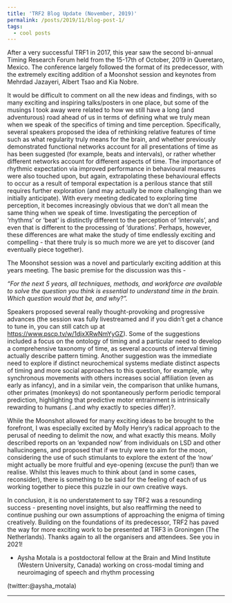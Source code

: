 ```yaml
---
title: 'TRF2 Blog Update (November, 2019)'
permalink: /posts/2019/11/blog-post-1/
tags:
  - cool posts
---
```


After a very successful TRF1 in 2017, this year saw the second bi-annual Timing Research Forum held from the 15-17th of October, 2019 in Queretaro, Mexico. The conference largely followed the format of its predecessor, with the extremely exciting addition of a Moonshot session and keynotes from Mehrdad Jazayeri, Albert Tsao and Kia Nobre. 

It would be difficult to comment on all the new ideas and findings, with so many exciting and inspiring talks/posters in one place, but some of the musings I took away were related to how we still have a long (and adventurous) road ahead of us in terms of defining what we truly mean when we speak of the specifics of timing and time perception. Specifically, several speakers proposed the idea of rethinking relative features of time such as what regularity truly means for the brain, and whether previously demonstrated functional networks account for all presentations of time as has been suggested (for example, beats and intervals), or rather whether different networks account for different aspects of time. The importance of rhythmic expectation via improved performance in behavioural measures were also touched upon, but again, extrapolating these behavioural effects to occur as a result of temporal expectation is a perilous stance that still requires further exploration (and may actually be more challenging than we initially anticipate). With every meeting dedicated to exploring time perception, it becomes increasingly obvious that we don’t all mean the same thing when we speak of time. Investigating the perception of ‘rhythms’ or ‘beat’ is distinctly different to the perception of ‘intervals’, and even that is different to the processing of ‘durations’. Perhaps, however, these differences are what make the study of time endlessly exciting and compelling - that there truly is so much more we are yet to discover (and eventually piece together). 

The Moonshot session was a novel and particularly exciting addition at this years meeting. The basic premise for the discussion was this - 

_“For the next 5 years, all techniques, methods, and workforce are available to solve the question you think is essential to understand time in the brain. Which question would that be, and why?”._ 

Speakers proposed several really thought-provoking and progressive advances (the session was fully livestreamed and if you didn’t get a chance to tune in, you can still catch up at https://www.pscp.tv/w/1djxXRwNmYyGZ). Some of the suggestions included a focus on the ontology of timing and a particular need to develop a comprehensive taxonomy of time, as several accounts of interval timing actually describe pattern timing. Another suggestion was the immediate need to explore if distinct neurochemical systems mediate distinct aspects of timing and more social approaches to this question, for example, why synchronous movements with others increases social affiliation (even as early as infancy), and in a similar vein, the comparison that unlike humans, other primates (monkeys) do not spontaneously perform periodic temporal prediction, highlighting that predictive motor entrainment is intrinsically rewarding to humans (..and why exactly to species differ)?. 

While the Moonshot allowed for many exciting ideas to be brought to the forefront, I was especially excited by Molly Henry’s radical approach to the perusal of needing to delimit the now, and what exactly this means. Molly described reports on an ‘expanded now’ from individuals on LSD and other hallucinogens, and proposed that if we truly were to aim for the moon, considering the use of such stimulants to explore the extent of the ‘now’ might actually be more fruitful and eye-opening (excuse the pun!) than we realise. Whilst this leaves much to think about (and in some cases, reconsider), there is something to be said for the feeling of each of us working together to piece this puzzle in our own creative ways.

In conclusion, it is no understatement to say TRF2 was a resounding success - presenting novel insights, but also reaffirming the need to continue pushing our own assumptions of approaching the enigma of timing creatively. Building on the foundations of its predecessor, TRF2 has paved the way for more exciting work to be presented at TRF3 in Groningen (The Netherlands). Thanks again to all the organisers and attendees. See you in 2021! 

- Aysha Motala is a postdoctoral fellow at the Brain and Mind Institute (Western University, Canada) working on cross-modal timing and neuroimaging of speech and rhythm processing 

(twitter:@aysha_motala)  

------

